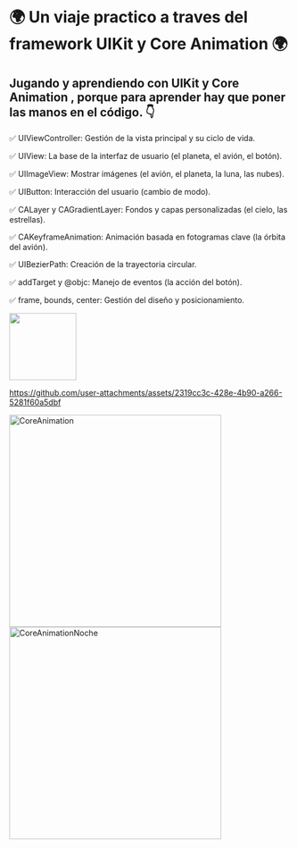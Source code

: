 <h1> 🌍 Un viaje practico a traves del framework UIKit y Core Animation 🌍</h1>
 <h2> Jugando y aprendiendo con UIKit y Core Animation , porque para aprender hay que poner las manos en el código.  👇 </h2> 

✅ UIViewController: Gestión de la vista principal y su ciclo de vida.

✅ UIView: La base de la interfaz de usuario (el planeta, el avión, el botón).

✅ UIImageView: Mostrar imágenes (el avión, el planeta, la luna, las nubes).

✅ UIButton: Interacción del usuario (cambio de modo).

✅ CALayer y CAGradientLayer: Fondos y capas personalizadas (el cielo, las estrellas).

✅ CAKeyframeAnimation: Animación basada en fotogramas clave (la órbita del avión).

✅ UIBezierPath: Creación de la trayectoria circular.

✅ addTarget y @objc: Manejo de eventos (la acción del botón).

✅ frame, bounds, center: Gestión del diseño y posicionamiento.

<img width = "120" src="https://github.com/user-attachments/assets/c82b0d1b-cc3e-42d4-9ba5-de0d736c8150" controls autoplay/>

https://github.com/user-attachments/assets/2319cc3c-428e-4b90-a266-5281f60a5dbf

<img width="380" alt="CoreAnimation" src="https://github.com/user-attachments/assets/8646c7e4-8efa-47f7-9666-9aeaea4c784b"/>
<img width="380" alt="CoreAnimationNoche" src="https://github.com/user-attachments/assets/fb8f63f4-3a11-421e-9d5f-a395aae1ed1d"/>


 


